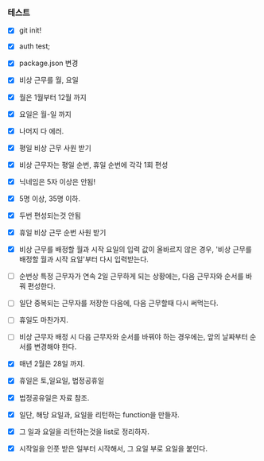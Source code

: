 ### 테스트

- [x] git init!
- [x] auth test;
- [x] package.json 변경

- [x] 비상 근무를 월, 요일
- [x] 월은 1월부터 12월 까지
- [x] 요일은 월-일 까지
- [x] 나머지 다 에러.

- [x] 평일 비상 근무 사원 받기
- [x] 비상 근무자는 평일 순번, 휴일 순번에 각각 1회 편성
- [x] 닉네임은 5자 이상은 안됨!
- [x] 5명 이상, 35명 이하.
- [x] 두번 편성되는것 안됨
- [x] 휴일 비상 근무 순번 사원 받기

- [x] 비상 근무를 배정할 월과 시작 요일의 입력 값이 올바르지 않은 경우, '비상 근무를 배정할 월과 시작 요일'부터 다시 입력받는다.

- [ ] 순번상 특정 근무자가 연속 2일 근무하게 되는 상황에는, 다음 근무자와 순서를 바꿔 편성한다.
- [ ] 일단 중복되는 근무자를 저장한 다음에, 다음 근무할때 다시 써먹는다.
- [ ] 휴일도 마찬가지.
- [ ] 비상 근무자 배정 시 다음 근무자와 순서를 바꿔야 하는 경우에는, 앞의 날짜부터 순서를 변경해야 한다.

- [x] 매년 2월은 28일 까지.
- [x] 휴일은 토,일요일, 법정공휴일
- [x] 법정공유일은 자료 참조.

- [x] 일단, 해당 요일과, 요일을 리턴하는 function을 만들자.
- [x] 그 일과 요일을 리턴하는것을 list로 정리하자.
- [x] 시작일을 인풋 받은 일부터 시작해서, 그 요일 부로 요일을 붙인다.
